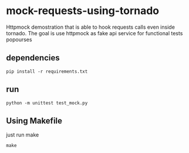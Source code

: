 # mock-requests-using-tornado
Httpmock demostration that is able to hook requests calls even inside tornado. The goal is use httpmock as fake api service for functional tests popourses

## dependencies

`pip install -r requirements.txt`

## run 

`python -m unittest test_mock.py`

## Using Makefile

just run make

`make`
